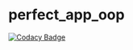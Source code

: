 # perfect_app_oop

[![Codacy Badge](https://api.codacy.com/project/badge/Grade/f6565c2fbfa4437e822e55cef8bc0861)](https://www.codacy.com/app/benanamen/perfect_app_oop?utm_source=github.com&amp;utm_medium=referral&amp;utm_content=benanamen/perfect_app_oop&amp;utm_campaign=Badge_Grade)

